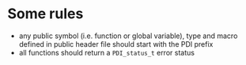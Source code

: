 # Some rules

* any public symbol (i.e. function or global variable), type and macro defined in public header file should start with the PDI prefix
* all functions should return a `PDI_status_t` error status
